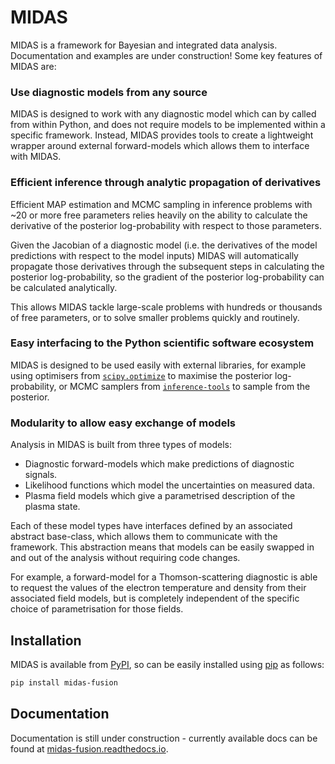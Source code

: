 # MIDAS
MIDAS is a framework for Bayesian and integrated data analysis. Documentation and
examples are under construction! Some key features of MIDAS are:

### Use diagnostic models from any source
MIDAS is designed to work with any diagnostic model which can by called from within Python,
and does not require models to be implemented within a specific framework. Instead,
MIDAS provides tools to create a lightweight wrapper around external forward-models
which allows them to interface with MIDAS.

### Efficient inference through analytic propagation of derivatives
Efficient MAP estimation and MCMC sampling in inference problems with ~20 or more free
parameters relies heavily on the ability to calculate the derivative of the posterior
log-probability with respect to those parameters.

Given the Jacobian of a diagnostic model (i.e. the derivatives of the model predictions
with respect to the model inputs) MIDAS will automatically propagate those derivatives
through the subsequent steps in calculating the posterior log-probability, so the
gradient of the posterior log-probability can be calculated analytically.

This allows MIDAS tackle large-scale problems with hundreds or thousands of free
parameters, or to solve smaller problems quickly and routinely.

### Easy interfacing to the Python scientific software ecosystem
MIDAS is designed to be used easily with external libraries, for example
using optimisers from [`scipy.optimize`](https://docs.scipy.org/doc/scipy/reference/optimize.html)
to maximise the posterior log-probability, or MCMC samplers from 
[`inference-tools`](https://github.com/C-bowman/inference-tools) to sample from the posterior.

### Modularity to allow easy exchange of models
Analysis in MIDAS is built from three types of models:
 - Diagnostic forward-models which make predictions of diagnostic signals.
 - Likelihood functions which model the uncertainties on measured data.
 - Plasma field models which give a parametrised description of the plasma state.

Each of these model types have interfaces defined by an associated abstract base-class,
which allows them to communicate with the framework. This abstraction means that
models can be easily swapped in and out of the analysis without requiring code changes.

For example, a forward-model for a Thomson-scattering diagnostic is able to request
the values of the electron temperature and density from their associated field models,
but is completely independent of the specific choice of parametrisation for those fields.

## Installation

MIDAS is available from [PyPI](https://pypi.org/project/midas-fusion/), 
so can be easily installed using [pip](https://pip.pypa.io/en/stable/) as follows:
```bash
pip install midas-fusion
```

## Documentation
 Documentation is still under construction - currently available docs can be found at
 [midas-fusion.readthedocs.io](https://midas-fusion.readthedocs.io/en/latest/).